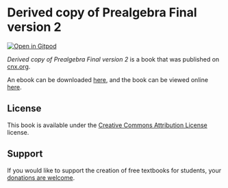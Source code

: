 # Derived copy of Prealgebra Final version 2

[![Open in Gitpod](https://gitpod.io/button/open-in-gitpod.svg)](https://gitpod.io/from-referrer/)

_Derived copy of Prealgebra Final version 2_ is a book that was published on [cnx.org](https://cnx.org/).

An ebook can be downloaded [here](https://github.com/cnx-user-books/cnxbook-derived-copy-of-prealgebra-final-version-2/releases/latest), and the book can be viewed online [here](https://github.com/cnx-user-books/cnxbook-derived-copy-of-prealgebra-final-version-2/releases/latest).

## License
This book is available under the [Creative Commons Attribution License](./LICENSE) license.

## Support
If you would like to support the creation of free textbooks for students, your [donations are welcome](https://riceconnect.rice.edu/donation/support-openstax-banner).
